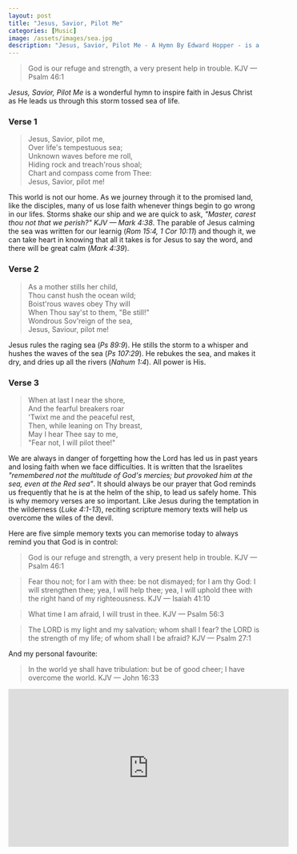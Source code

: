 ```yaml
---
layout: post
title: "Jesus, Savior, Pilot Me"
categories: [Music]
image: /assets/images/sea.jpg
description: "Jesus, Savior, Pilot Me - A Hymn By Edward Hopper - is a wonderful hymn to inspire faith in Jesus Christ as He leads us through this storm tossed sea of life."
---
```


> God is our refuge and strength, a very present help in trouble. KJV — Psalm 46:1

_Jesus, Savior, Pilot Me_ is a wonderful hymn to inspire faith in Jesus Christ as He leads us through this storm tossed sea of life.

### Verse 1

> Jesus, Savior, pilot me, <br>
> Over life's tempestuous sea;<br>
> Unknown waves before me roll,<br>
> Hiding rock and treach'rous shoal;<br>
> Chart and compass come from Thee:<br>
> Jesus, Savior, pilot me!<br>

This world is not our home. As we journey through it to the promised land, like the disciples, many of us lose faith whenever things begin to go wrong in our lifes. Storms shake our ship and we are quick to ask, _"Master, carest thou not that we perish?" KJV — Mark 4:38_. The parable of Jesus calming the sea was written for our learnig (_Rom 15:4, 1 Cor 10:11_) and though it, we can take heart in knowing that all it takes is for Jesus to say the word, and there will be great calm (_Mark 4:39_).

### Verse 2

> As a mother stills her child,<br>
> Thou canst hush the ocean wild;<br>
> Boist'rous waves obey Thy will<br>
> When Thou say'st to them, "Be still!"<br>
> Wondrous Sov'reign of the sea,<br>
> Jesus, Saviour, pilot me!<br>

Jesus rules the raging sea (_Ps 89:9_). He stills the storm to a whisper and hushes the waves of the sea (_Ps 107:29_). He rebukes the sea, and makes it dry, and dries up all the rivers (_Nahum 1:4_). All power is His.

### Verse 3

> When at last I near the shore,<br>
> And the fearful breakers roar<br>
> 'Twixt me and the peaceful rest,<br>
> Then, while leaning on Thy breast,<br>
> May I hear Thee say to me,<br>
> "Fear not, I will pilot thee!"<br>

We are always in danger of forgetting how the Lord has led us in past years and losing faith when we face difficulties. It is written that the Israelites _"remembered not the multitude of God's mercies; but provoked him at the sea, even at the Red sea"_. It should always be our prayer that God reminds us frequently that he is at the helm of the ship, to lead us safely home. This is why memory verses are so important. Like Jesus during the temptation in the wilderness (_Luke 4:1-13_), reciting scripture memory texts will help us overcome the wiles of the devil.

Here are five simple memory texts you can memorise today to always remind you that God is in control:

> God is our refuge and strength, a very present help in trouble. KJV — Psalm 46:1

> Fear thou not; for I am with thee: be not dismayed; for I am thy God: I will strengthen thee; yea, I will help thee; yea, I will uphold thee with the right hand of my righteousness. KJV — Isaiah 41:10

> What time I am afraid, I will trust in thee. KJV — Psalm 56:3

> The LORD is my light and my salvation; whom shall I fear? the LORD is the strength of my life; of whom shall I be afraid? KJV — Psalm 27:1

And my personal favourite:

> In the world ye shall have tribulation: but be of good cheer; I have overcome the world. KJV — John 16:33

<iframe width="560" height="315" src="https://www.youtube.com/embed/xgtz3V2IGdo" frameborder="0" allow="accelerometer; autoplay; encrypted-media; gyroscope; picture-in-picture" allowfullscreen></iframe>
